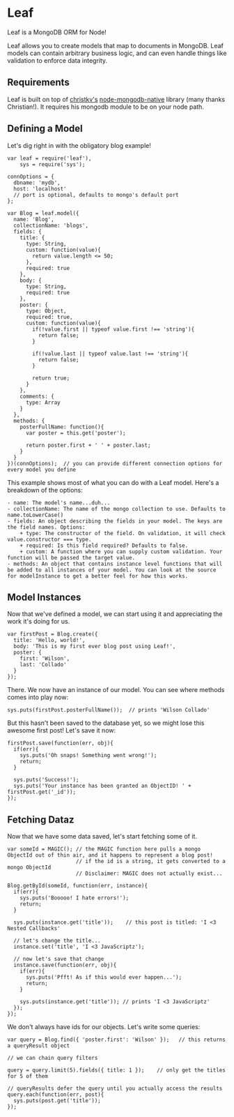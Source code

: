 # Leaf

  Leaf is a MongoDB ORM for Node!

  Leaf allows you to create models that map to documents in MongoDB. Leaf models can contain arbitrary business logic, and can even handle things like validation to enforce data integrity.

## Requirements

  Leaf is built on top of [christkv's][christkv] [node-mongodb-native][mongodb-native] library (many thanks Christian!). It requires his mongodb module to be on your node path.

## Defining a Model

  Let's dig right in with the obligatory blog example!

    var leaf = require('leaf'),
        sys = require('sys');

    connOptions = {
      dbname: 'mydb',
      host: 'localhost'
      // port is optional, defaults to mongo's default port
    };

    var Blog = leaf.model({
      name: 'Blog',
      collectionName: 'blogs',
      fields: {
        title: {
          type: String,
          custom: function(value){
            return value.length <= 50;
          },
          required: true
        },
        body: {
          type: String,
          required: true
        },
        poster: {
          type: Object,
          required: true,
          custom: function(value){
            if(!value.first || typeof value.first !== 'string'){
              return false;
            }

            if(!value.last || typeof value.last !== 'string'){
              return false;
            }

            return true;
          }
        },
        comments: {
          type: Array
        }
      },
      methods: {
        posterFullName: function(){
          var poster = this.get('poster');

          return poster.first + ' ' + poster.last;
        }
      }
    })(connOptions);  // you can provide different connection options for every model you define

  This example shows most of what you can do with a Leaf model. Here's a breakdown of the options:

	- name: The model's name...duh...
	- collectionName: The name of the mongo collection to use. Defaults to name.toLowerCase()
	- fields: An object describing the fields in your model. The keys are the field names. Options:
		+ type: The constructor of the field. On validation, it will check value.constructor === type.
		+ required: Is this field required? Defaults to false.
		+ custom: A function where you can supply custom validation. Your function will be passed the target value.
	- methods: An object that contains instance level functions that will be added to all instances of your model. You can look at the source for modelInstance to get a better feel for how this works.

## Model Instances

  Now that we've defined a model, we can start using it and appreciating the work it's doing for us.

    var firstPost = Blog.create({
      title: 'Hello, world!',
      body: 'This is my first ever blog post using Leaf!',
      poster: {
        first: 'Wilson',
        last: 'Collado'
      }
    });

  There. We now have an instance of our model. You can see where methods comes into play now:

    sys.puts(firstPost.posterFullName());  // prints 'Wilson Collado'

  But this hasn't been saved to the database yet, so we might lose this awesome first post! Let's save it now:

    firstPost.save(function(err, obj){
      if(err){
        sys.puts('Oh snaps! Something went wrong!');
        return;
      }

      sys.puts('Success!');
      sys.puts('Your instance has been granted an ObjectID! ' + firstPost.get('_id'));
    });

## Fetching Dataz

  Now that we have some data saved, let's start fetching some of it.

    var someId = MAGIC(); // the MAGIC function here pulls a mongo ObjectId out of thin air, and it happens to represent a blog post!
                          // if the id is a string, it gets converted to a mongo ObjectId
                          // Disclaimer: MAGIC does not actually exist...

    Blog.getById(someId, function(err, instance){
      if(err){
        sys.puts('Booooo! I hate errors!');
        return;
      }

      sys.puts(instance.get('title'));    // this post is titled: 'I <3 Nested Callbacks'

      // let's change the title...
      instance.set('title', 'I <3 JavaScriptz');

      // now let's save that change
      instance.save(function(err, obj){
        if(err){
          sys.puts('Pfft! As if this would ever happen...');
          return;
        }

        sys.puts(instance.get('title')); // prints 'I <3 JavaScriptz'
      });
    });

  We don't always have ids for our objects. Let's write some queries:

    var query = Blog.find({ 'poster.first': 'Wilson' });   // this returns a queryResult object

    // we can chain query filters

    query = query.limit(5).fields({ title: 1 });    // only get the titles for 5 of them

    // queryResults defer the query until you actually access the results
    query.each(function(err, post){
      sys.puts(post.get('title'));
    });

[christkv]: http://github.com/christkv
[mongodb-native]: http://github.com/christkv/node-mongodb-native
